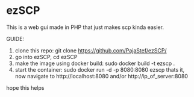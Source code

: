 # ezSCP
This is a web gui made in PHP that just makes scp kinda easier.

GUIDE:
1. clone this repo: git clone https://github.com/PajaStef/ezSCP/
2. go into ezSCP, cd ezSCP
3. make the image using docker build: sudo docker build -t ezscp .
4. start the container: sudo docker run -d -p 8080:8080 ezscp
thats it, now navigate to http://localhost:8080 and/or http://ip_of_server:8080

hope this helps
